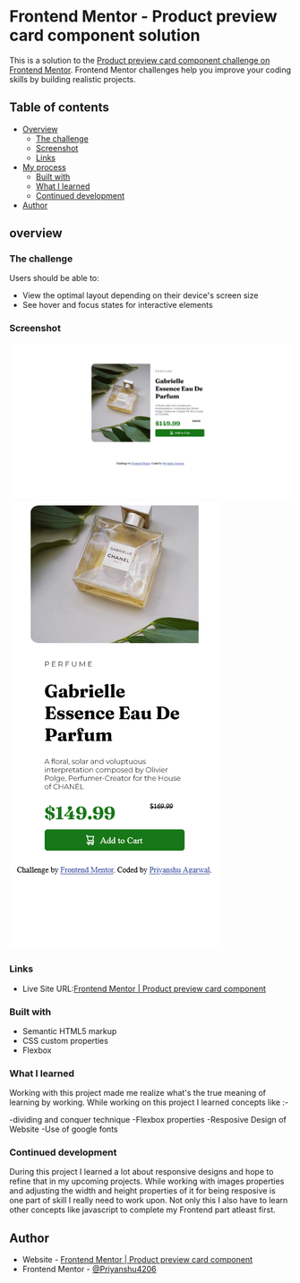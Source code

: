 # Frontend Mentor - Product preview card component solution

This is a solution to the [Product preview card component challenge on Frontend Mentor](https://www.frontendmentor.io/challenges/product-preview-card-component-GO7UmttRfa). Frontend Mentor challenges help you improve your coding skills by building realistic projects. 

## Table of contents

- [Overview](#overview)
  - [The challenge](#the-challenge)
  - [Screenshot](#screenshot)
  - [Links](#links)
- [My process](#my-process)
  - [Built with](#built-with)
  - [What I learned](#what-i-learned)
  - [Continued development](#continued-development)
- [Author](#author)

## overview
### The challenge

Users should be able to:

- View the optimal layout depending on their device's screen size
- See hover and focus states for interactive elements

### Screenshot

![](./screenshot_desktop.png)
![](./screenshot_mobile.png)

### Links
- Live Site URL:[Frontend Mentor | Product preview card component](https://productpreviewcardcomponent4206.netlify.app/)

### Built with

- Semantic HTML5 markup
- CSS custom properties
- Flexbox


### What I learned

Working with this project made me realize what's the true meaning of learning by working.
While working on this project I learned concepts like :-

-dividing and conquer technique
-Flexbox properties 
-Resposive Design of Website
-Use of google fonts 

### Continued development

During this project I learned a lot about responsive designs and hope to refine that in my upcoming projects.
While working with images properties and adjusting the width and height properties of it for being resposive is one part of skill I really need to work upon.
Not only this I also have to learn other concepts like javascript to complete my Frontend part atleast first.
## Author

- Website - [Frontend Mentor | Product preview card component](https://productpreviewcardcomponent4206.netlify.app/)
- Frontend Mentor - [@Priyanshu4206](https://www.frontendmentor.io/profile/Priyanshu4206)
